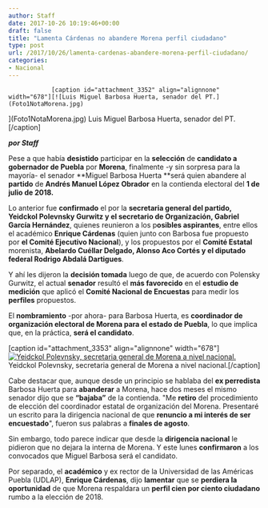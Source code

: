 ```yaml
---
author: Staff
date: 2017-10-26 10:19:46+00:00
draft: false
title: "Lamenta Cárdenas no abandere Morena perfil ciudadano"
type: post
url: /2017/10/26/lamenta-cardenas-abandere-morena-perfil-ciudadano/
categories:
- Nacional
---
```



				[caption id="attachment_3352" align="alignnone" width="678"][![Luis Miguel Barbosa Huerta, senador del PT.](Foto1NotaMorena.jpg)
](Foto1NotaMorena.jpg) Luis Miguel Barbosa Huerta, senador del PT.[/caption]

_**por Staff**_

Pese a que había **desistido** participar en la **selección** de **candidato a gobernador de Puebla** por **Morena**, finalmente -y sin sorpresa para la mayoría- el senador **Miguel Barbosa Huerta **será quien abandere al **partido** de **Andrés Manuel López Obrador** en la contienda electoral del **1 de julio de 2018.**

Lo anterior fue **confirmado** el por la **secretaria general del partido, Yeidckol Polevnsky Gurwitz y el secretario de Organización, Gabriel García Hernández**, quienes reunieron a los p**osibles aspirantes**, entre ellos el académico **Enrique Cárdenas** (quien junto con Barbosa fue propuesto por **el Comité Ejecutivo Nacional**), y los propuestos por el **Comité Estatal** morenista, **Abelardo Cuéllar Delgado, Alonso Aco Cortés y el diputado federal Rodrigo Abdalá Dartigues**.

Y ahí les dijeron la **decisión tomada** luego de que, de acuerdo con Polensky Gurwitz, el actual **senador** resultó el **más favorecido** en el **estudio de medición** que aplicó el **Comité Nacional de Encuestas** para medir los **perfiles** propuestos.

El **nombramiento** -por ahora- para Barbosa Huerta, es **coordinador de organización electoral de Morena para el estado de Puebla**, lo que implica que, en la práctica, **será el candidato**.

[caption id="attachment_3353" align="alignnone" width="678"][![Yeidckol Polevnsky, secretaria general de Morena a nivel nacional.](Foto2NotaMorena.jpg)
](Foto2NotaMorena.jpg) Yeidckol Polevnsky, secretaria general de Morena a nivel nacional.[/caption]

Cabe destacar que, aunque desde un principio se hablaba del **ex perredista** Barbosa Huerta para **abanderar** a Morena, hace dos meses el mismo senador dijo que se **“bajaba”** de la contienda. "Me **retiro** del procedimiento de elección del coordinador estatal de organización del Morena. Presentaré un escrito para la dirigencia nacional de que **renuncio a mi interés de ser encuestado**", fueron sus palabras a **finales de agosto**.

Sin embargo, todo parece indicar que desde la **dirigencia nacional** le pidieron que no dejara la interna de Morena. Y este lunes **confirmaron** a los convocados que Miguel Barbosa será el candidato.

Por separado, el **académico** y ex rector de la Universidad de las Américas Puebla (UDLAP), **Enrique Cárdenas**, dijo **lamentar** que se **perdiera la oportunidad** de que Morena respaldara un **perfil cien por ciento ciudadano** rumbo a la elección de 2018.		
